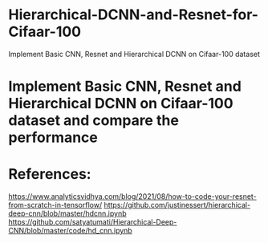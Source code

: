 # Hierarchical-DCNN-and-Resnet-for-Cifaar-100
Implement Basic CNN, Resnet and Hierarchical DCNN on Cifaar-100 dataset

# Implement Basic CNN, Resnet and Hierarchical DCNN on Cifaar-100 dataset and compare the performance


# References: 
https://www.analyticsvidhya.com/blog/2021/08/how-to-code-your-resnet-from-scratch-in-tensorflow/
https://github.com/justinessert/hierarchical-deep-cnn/blob/master/hdcnn.ipynb
https://github.com/satyatumati/Hierarchical-Deep-CNN/blob/master/code/hd_cnn.ipynb
